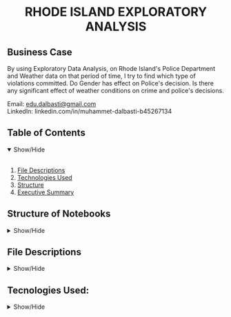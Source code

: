 <h1 align='center'>RHODE ISLAND EXPLORATORY ANALYSIS</h1>

## Business Case

By using Exploratory Data Analysis, on Rhode Island's Police Department and Weather data on that period of time, I try to find which type of violations committed. Do Gender has effect
on Police's decision. Is there any significant effect of weather conditions on crime and police's decisions.

Email: edu.dalbasti@gmail.com <br>
LinkedIn: linkedin.com/in/muhammet-dalbasti-b45267134 <br>


## Table of Contents
<details open>
<summary>Show/Hide</summary>
<br>

1. [ File Descriptions ](#File_Description)
2. [ Technologies Used ](#Technologies_Used)    
3. [ Structure ](#Structure)
4. [ Executive Summary ](#Executive_Summary)

</details>



## Structure of Notebooks
<details>
<summary>Show/Hide</summary>
<br>

   * 1. Chapter 1
          * Examining the dataset
          * Dropping rows
          * Fixing a data type
          * Combining object columns
          * Changing Index
          * Dropping columns
   * 2. Chapter 2
          * Examining traffic violations
          * Comparing violations by gender
          * Comparing speeding outcomes by gend
          * Calculating the search rate
          * Comparing search rates by gender
          * Adding a second factor to the analysis
          * Counting protective frisks
          * Comparing frisk rates by gender
   * 3. Chapter 3
          * Calculating the hourly arrest rate
          * Plotting the hourly arrest rate
          * Plotting drug-related stops
          * Comparing drug and search rates
          * Tallying violations by district
          * Plotting violations by district
          * Converting stop durations to numbers
          * Plotting stop length
   * 4. Chapter 4
          * Plotting the temperature
          * Plotting the temperature difference
          * Counting bad weather conditions
          * Rating the weather conditions
          * Changing the data type to category
          * Preparing the DataFrames
          * Merging the DataFrames
          * Comparing arrest rates by weather rating
          * Selecting From a mult-indexed Series
          * Reshaping the arrest rate data
</details>


## File Descriptions
<details>
<a name="File_Description"></a>
<summary>Show/Hide</summary>
<br>

* <strong>DA_and_viz_with_Python.ipynb</strong>: Notebooks with all codes.
* police.csv.zip
* weather.csv

</details>

## Tecnologies Used:
<details>
<a name="Technologies_Used"></a>
<summary>Show/Hide</summary>
<br>
    
* <strong>Python</strong>
* <strong>Pandas</strong>
* <strong>Matplotlib</strong>

</details>



